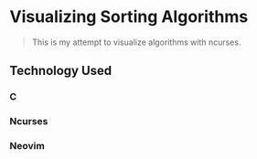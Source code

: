 # Visualizing Sorting Algorithms

> This is my attempt to visualize algorithms with ncurses.

## Technology Used

### C
### Ncurses
### Neovim
